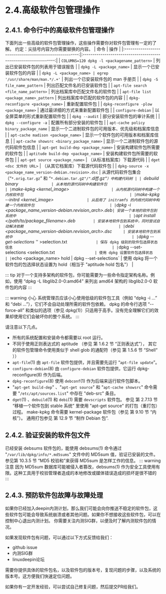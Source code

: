 # 2.4.高级软件包管理操作

## 2.4.1. 命令行中的高级软件包管理操作

下面列出一些高级的软件包管理操作，这些操作需要你对软件包管理有一定的了解。
约定：尖括号内容为你需要替换的内容。
| 命令                                                      | 操作                                                               |
|:-------------------------------------------------------:|:----------------------------------------------------------------:|
| `COLUMNS=120 dpkg -l <packagename_pattern>`                | 列出已安装软件包的列表用于错误报告                                                |
| `dpkg -L <package_name>`                       | 显示一个已安装软件包的内容                                          |
| `dpkg -L <package_name> | egrep '/usr/share/man/man.*/.+'` | 列出一个已安装软件包的 man 手册页                                 |
| `dpkg -S file_name_pattern`                               | 列出匹配文件名的已安装软件包                                                   |
| `apt-file search <file_name_pattern>`             | 列出档案库中匹配文件名的软件包                                        |
| `apt-file list <package_name>_pattern`                      | 列出档案库中匹配的软件包的内容                                                  |
| `dpkg-reconfigure <package_name>`                           | 重新配置软件包                                                          |
| `dpkg-reconfigure -plow <package_name>`               | 通过最详细的方式来重新配置软件包                                          |
| `configure-debian`                                        | 以全屏菜单的形式重新配置软件包                                                  |
| `dpkg --audit`                                            | 部分安装软件包的审计系统                                                     |
| `dpkg --configure -a`                                     | 配置所有部分安装的软件包                                                     |
| `apt-cache policy binary_package_name`               | 显示一个二进制软件包的可用版本、优先级和档案库信息                                 |
| `apt-cache madison <package_name>`              | 显示一个软件包的可用版本和档案库信息                                   |
| `apt-cache showsrc <binary_package_name>`        | 显示一个二进制软件包的源代码软件包信息                                          |
| `apt-get build-dep <package_name>`                  | 安装构建软件包所需要的软件包                                              |
| `aptitude build-dep <package_name>`            | 安装构建软件包所需要的软件包                                                   |
| `apt-get source <package_name>`                     | （从标准档案库）下载源代码                                                    |
| `dget <dsc 文件的 URL>`                           | （从其它档案库）下载源代码软件包                                                 |
| `dpkg-source -x <package_name_version-debian.revision>.dsc` | 从源代码软件包集合（“`*.orig.tar.gz`” 和 “`*.debian.tar.g`z`"/"`*.diff.gz`”）中构建代码树 |
| `debuild binary`                | 从本地的源代码树中构建软件包                                                   |
| `make-kpkg <kernel_image>`                    | 从内核源代码树中构建一个内核软件包                                                |
| `make-kpkg --initrd <kernel_image>`                | 从启用了 initramfs 的内核代码树中构建一个内核软件包                                  |
| `dpkg -i <package_name_version-debian.revision_arch>.deb` | 安装一个本地的软件包到系统中                                                   |
| `apt install </path/to/package_filename>.deb`         | 安装本地软件包到系统中，同时尝试自动解决依赖                                           |
| `debi <package_name_version-debian.revision_arch>.dsc`      | 安装本地软件包到系统中                                                      |
| `dpkg --get-selections '*' >selection.txt`              | 保存 dpkg 级别的软件包选择状态信息                                             |
| `dpkg --set-selections <selection.txt`                   | 使用 dpkg 设置软件包选择状态                                                |
| `echo <package_name> hold | dpkg --set-selections`  | 使用 dpkg 将一个软件包的包选择状态设置为 hold（相当于 "aptitude hold 包名"）             |

::: tip
对于一个支持多架构的软件包，你可能需要为一些命令指定架构名称。例如，使用 “dpkg -L libglib2.0-0:amd64” 来列出 amd64 架构的 libglib2.0-0 软件包的内容
:::

::: warning 小心
系统管理员应该小心使用低级的软件包工具（例如 “dpkg -i …” 和 “debi …”），它们不会自动处理所需的软件包依赖。
dpkg 的命令行选项 “--force-all” 和类似的选项（参见 dpkg(1)）只适用于高手。没有完全理解它们的效果却使用它们会破坏你的整个系统。
:::

请注意以下几点。

- 所有的系统配置和安装命令都需要以 root 运行。
- 不同于使用正则表达式的 aptitude （参见 第 1.6.2 节 “正则表达式”），
    其它的软件包管理命令使用类似于 shell glob 的通配符（参见 第 1.5.6 节 “Shell“ ））
- `apt-file`(1) 由 `apt-file` 软件包提供，并且需要先运行 “`apt-file update`”。
- `configure-debian`(8) 由 `configure-debian` 软件包提供，它运行 dpkg-reconfigure(8) 作为后端。
- `dpkg-reconfigure`(8) 使用 `debconf`(1) 作为后端来运行软件包脚本。
- "`apt-get build-dep`" 、"`apt-get source`" 和 "`apt-cache showsrc`" 命令需要 "`/etc/apt/sources.list`" 中存在 "deb-src" 条目。
- `dget`(1) 、`debuild`(1) 和 `debi`(1) 需要 `devscripts` 软件包。
参见 第 2.7.13 节 “移植一个软件包到 stable 系统” 里使用 "apt-get source" 的打包（重打包）过程。
make-kpkg 命令需要 kernel-package 软件包（参见 第 9.10 节 “内核”）。
通用打包参见 第 12.9 节 “制作 Debian 包”.

## 2.4.2. 验证安装的软件包文件

已经安装 debsums 软件包的，能使用 debsums(1) 命令通过 "`/var/lib/dpkg/info/*.md5sums`" 文件中的 MD5sum 值，验证已安装的文件。参见第 10.3.5 节 “MD5 校验和”来获得 MD5sum 是怎样工作的信息。
::: warning 注意
因为 MD5sum 数据库可能被侵入者篡改，debsums(1) 作为安全工具使用有限。这种工具用于校验管理者造成的本地修改或媒体错误造成的损坏是很不错的
:::

## 2.4.3. 预防软件包故障与故障处理

如果你已经加入deepin内测计划，那么我们可能会向你推送不稳定的软件包，这些软件包可能会导致系统崩溃或者其他问题。如果你不想接收这些软件包，可以在控制中心退出内测计划。
你需要关注内测SIG群，以便及时了解内测软件包的情况。

如果发现软件包有问题，可以通过以下方式反馈给我们：

- github issue
- 内测SIG群
- linuxdeepin论坛

需要你提供具体的软件包名，以及软件包的版本号，复现问题的步骤，以及系统的版本号。这方便我们快速定位问题。

如果你有一定开发经验，可以尝试自己修复问题，然后提交PR给我们。
